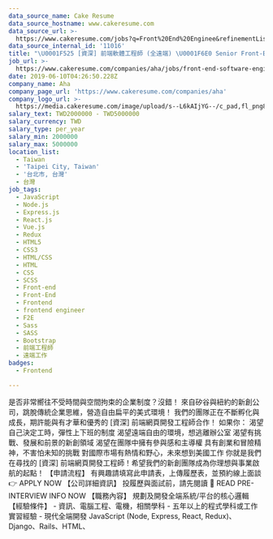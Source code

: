 ```yaml
---
data_source_name: Cake Resume
data_source_hostname: www.cakeresume.com
data_source_url: >-
  https://www.cakeresume.com/jobs?q=Front%20End%20Enginee&refinementList[lang_name][0]=E[…]tech_front-end-development&range[salary_range][min]=1000000
data_source_internal_id: '11016'
title: "\U0001F525 [資深] 前端軟體工程師 (全遠端) \U0001F6E0 Senior Front-End Engineer (Remote) \U0001F680"
job_url: >-
  https://www.cakeresume.com/companies/aha/jobs/front-end-software-engineer-f377d2
date: 2019-06-10T04:26:50.228Z
company_name: Aha
company_page_url: 'https://www.cakeresume.com/companies/aha'
company_logo_url: >-
  https://media.cakeresume.com/image/upload/s--L6kAIjYG--/c_pad,fl_png8,h_200,w_200/v1647593128/bpcgzmpercnwqu9xorou.png
salary_text: TWD2000000 - TWD5000000
salary_currency: TWD
salary_type: per_year
salary_min: 2000000
salary_max: 5000000
location_list:
  - Taiwan
  - 'Taipei City, Taiwan'
  - '台北市, 台灣'
  - 台灣
job_tags:
  - JavaScript
  - Node.js
  - Express.js
  - React.js
  - Vue.js
  - Redux
  - HTML5
  - CSS3
  - HTML/CSS
  - HTML
  - CSS
  - SCSS
  - Front-end
  - Front-End
  - Frontend
  - frontend engineer
  - F2E
  - Sass
  - SASS
  - Bootstrap
  - 前端工程師
  - 遠端工作
badges:
  - Frontend

---
```


是否非常嚮往不受時間與空間拘束的企業制度？沒錯！ 來自矽谷與紐約的新創公司，跳脫傳統企業思維，營造自由扁平的美式環境！ 我們的團隊正在不斷孵化與成長，期許能與有才華和優秀的 [資深] 前端網頁開發工程師合作！ 如果你： 渴望自己決定工時，彈性上下班的制度 渴望遠端自由的環境，想逃離辦公室 渴望有挑戰、發展和前景的新創領域 渴望在團隊中擁有參與感和主導權 具有創業和冒險精神，不害怕未知的挑戰 對國際市場有熱情和野心，未來想到美國工作 你就是我們在尋找的 [資深] 前端網頁開發工程師！希望我們的新創團隊成為你理想與事業啟航的起點！ 【申請流程】 有興趣請填寫此申請表，上傳履歷表，並預約線上面談 👉 APPLY NOW 【公司詳細資訊】 投履歷與面試前，請先閱讀 📕 READ PRE-INTERVIEW INFO NOW 【職務內容】 規劃及開發全端系統/平台的核心邏輯 【經驗條件】 - 資訊、電腦工程、電機，相關學科 - 五年以上的程式學科或工作實習經驗 - 現代全端開發 JavaScript (Node, Express, React, Redux)、Django、Rails、HTML、
